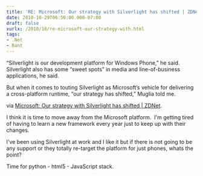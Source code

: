 ```yaml
---
title: 'RE: Microsoft: Our strategy with Silverlight has shifted | ZDNet'
date: 2010-10-29T06:56:00.000-07:00
draft: false
xurlx: /2010/10/re-microsoft-our-strategy-with.html
tags: 
- .Net
- Rant
---
```


“Silverlight is our development platform for Windows Phone,” he said. Silverlight also has some “sweet spots” in media and line-of-business applications, he said.  
  
But when it comes to touting Silverlight as Microsoft’s vehicle for delivering a cross-platform runtime, “our strategy has shifted,” Muglia told me.  
  
via [Microsoft: Our strategy with Silverlight has shifted | ZDNet](http://www.zdnet.com/blog/microsoft/microsoft-our-strategy-with-silverlight-has-shifted/7834).  
  
I think it is time to move away from the Microsoft platform.  I'm getting tired of having to learn a new framework every year just to keep up with their changes.  
  
I've been using Silverlight at work and I like it but if there is not going to be any support or they totally re-target the platform for just phones, whats the point?  
  
Time for python - html5 - JavaScript stack.